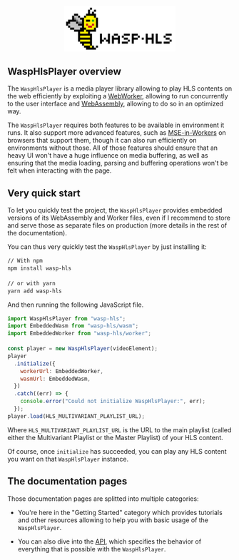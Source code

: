 <p align="center">
  <img style="max-width: 250px;" src="../images/logo.png" />
</p>

## WaspHlsPlayer overview

The `WaspHlsPlayer` is a media player library allowing to play HLS contents on
the web efficiently by exploiting a [WebWorker](https://en.wikipedia.org/wiki/Web_worker),
allowing to run concurrently to the user interface and [WebAssembly](https://webassembly.org/),
allowing to do so in an optimized way.

The `WaspHlsPlayer` requires both features to be available in environment it
runs. It also support more advanced features, such as [MSE-in-Workers](https://chromestatus.com/feature/5177263249162240)
on browsers that support them, though it can also run efficiently on
environments without those.
All of those features should ensure that an heavy UI won't have a huge influence
on media buffering, as well as ensuring that the media loading, parsing and
buffering operations won't be felt when interacting with the page.

## Very quick start

To let you quickly test the project, the `WaspHlsPlayer` provides embedded
versions of its WebAssembly and Worker files, even if I recommend to store
and serve those as separate files on production (more details in the rest of the
documentation).

You can thus very quickly test the `WaspHlsPlayer` by just installing it:

```sh
// With npm
npm install wasp-hls

// or with yarn
yarn add wasp-hls
```

And then running the following JavaScript file.

```js
import WaspHlsPlayer from "wasp-hls";
import EmbeddedWasm from "wasp-hls/wasm";
import EmbeddedWorker from "wasp-hls/worker";

const player = new WaspHlsPlayer(videoElement);
player
  .initialize({
    workerUrl: EmbeddedWorker,
    wasmUrl: EmbeddedWasm,
  })
  .catch((err) => {
    console.error("Could not initialize WaspHlsPlayer:", err);
  });
player.load(HLS_MULTIVARIANT_PLAYLIST_URL);
```

Where `HLS_MULTIVARIANT_PLAYLIST_URL` is the URL to the main playlist (called
either the Multivariant Playlist or the Master Playlist) of your HLS content.

Of course, once `initialize` has succeeded, you can play any HLS content you
want on that `WaspHlsPlayer` instance.

## The documentation pages

Those documentation pages are splitted into multiple categories:

- You're here in the "Getting Started" category which provides tutorials and
  other resources allowing to help you with basic usage of the `WaspHlsPlayer`.

- You can also dive into the [API](../API/Overview.md), which specifies the
  behavior of everything that is possible with the `WaspHlsPlayer`.
